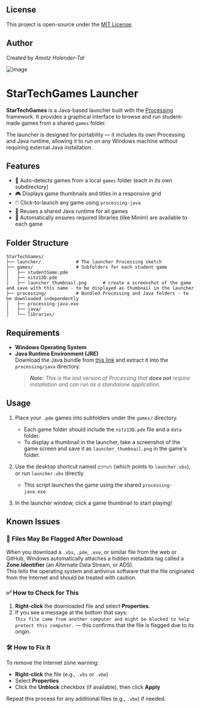 ## License

This project is open-source under the [MIT License](LICENSE).

## Author

Created by *Amotz Holender-Tal*

![image](https://github.com/user-attachments/assets/02ff3f88-64d8-45a9-8cd2-728b4ef95676)

# StarTechGames Launcher

**StarTechGames** is a Java-based launcher built with the [Processing](https://processing.org/) framework. It provides a graphical interface to browse and run student-made games from a shared `games` folder.

The launcher is designed for portability — it includes its own Processing and Java runtime, allowing it to run on any Windows machine without requiring external Java installation.

## Features

* 📁 Auto-detects games from a local `games` folder (each in its own subdirectory)
* 🎮 Displays game thumbnails and titles in a responsive grid
* 🖱️ Click-to-launch any game using `processing-java`
* 🔁 Reuses a shared Java runtime for all games
* 🧩 Automatically ensures required libraries (like Minim) are available to each game

## Folder Structure

```
StarTechGames/
├── launcher/             # The launcher Processing sketch
├── games/                # Subfolders for each student game
│   ├── studentGame.pde
│   ├── nitz13D.pde
│   ├── launcher_thumbnail.png      # create a screenshot of the game and save with this name - to be displayed as thumbnail in the launcher
├── processing/           # Bundled Processing and Java folders - to be downloaded independently 
│   ├── processing-java.exe
│   ├── java/
│   └── libraries/
```

## Requirements

- **Windows Operating System**
- **Java Runtime Environment (JRE)**  
  Download the Java bundle from [this link](https://github.com/processing/processing4/releases/download/processing-1297-4.3.4/processing-4.3.4-windows-x64.zip) and extract it into the `processing/java` directory.  
  > ***Note:** This is the last version of Processing that **does not** require installation and can run as a standalone application.*


## Usage

1. Place your `.pde` games into subfolders under the `games/` directory.  
   - Each game folder should include the `nitz13D.pde` file and a `data` folder.  
   - To display a thumbnail in the launcher, take a screenshot of the game screen and save it as `launcher_thumbnail.png` in the game's folder.

2. Use the desktop shortcut named `משחקים` (which points to `launcher.vbs`), or run `launcher.vbs` directly.  
   - This script launches the game using the shared `processing-java.exe`.

3. In the launcher window, click a game thumbnail to start playing!


## Known Issues

### 🚨 Files May Be Flagged After Download

When you download a `.vbs`, `.pde`, `.exe`, or similar file from the web or GitHub, Windows automatically attaches a hidden metadata tag called a **Zone.Identifier** (an Alternate Data Stream, or ADS).  
This tells the operating system and antivirus software that the file originated from the Internet and should be treated with caution.

### ✅ How to Check for This

1. **Right-click** the downloaded file and select **Properties**.
2. If you see a message at the bottom that says:  
`This file came from another computer and might be blocked to help protect this computer.`
— this confirms that the file is flagged due to its origin.

### 🛠️ How to Fix It

To remove the Internet zone warning:

- **Right-click** the file (e.g., `.vbs` or `.vbe`)
- Select **Properties**
- Click the **Unblock** checkbox (if available), then click **Apply**

Repeat this process for any additional files (e.g., `.vbe`) if needed.
